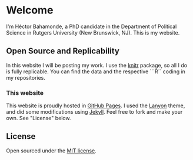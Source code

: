 # Welcome

<p class="lead">
I'm Héctor Bahamonde, a PhD candidate in the Department of Political Science in Rutgers University (New Brunswick, NJ). This is my website.
</p>




## Open Source and Replicability

In this website I will be posting my work. I use the [knitr](http://yihui.name/knitr/) package, so all I do is fully replicable. You can find the data and the respective ```R´´ coding in my repositories. 

### This website
This website is proudly hosted in [GitHub Pages](https://pages.github.com). I used the [Lanyon](http://lanyon.getpoole.com) theme, and did some modifications using [Jekyll](http://jekyllrb.com). Feel free to fork and make your own. See "License" below.


## License
Open sourced under the [MIT license](LICENSE.md).
